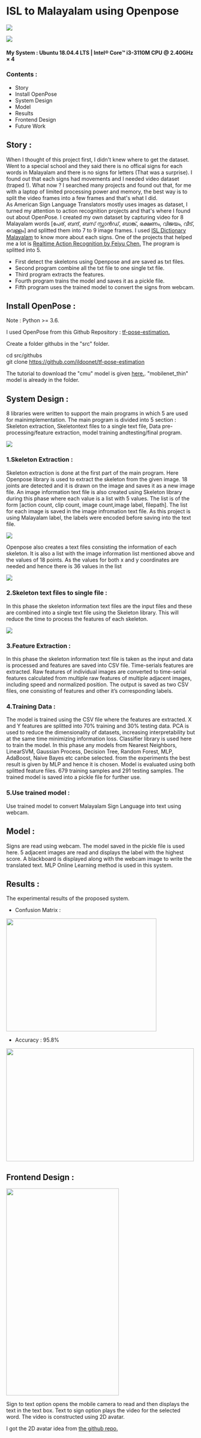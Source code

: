 # ISL to Malayalam using Openpose

![](https://github.com/Amchuz/ISL-to-Malayalam-using-Openpose/blob/master/Images/demo.gif)
  
![](https://github.com/Amchuz/ISL-to-Malayalam-using-Openpose/blob/master/Images/demo2.gif)


#### My System : Ubuntu 18.04.4 LTS | Intel® Core™ i3-3110M CPU @ 2.40GHz × 4 

### Contents :

- Story
- Install OpenPose
- System Design
- Model
- Results
- Frontend Design
- Future Work

## Story : 
  
  
   When I thought of this project first, I didn't knew where to get the dataset. Went to a special school and they said there is no offical signs for each words in Malayalam and there is no signs for letters (That was a surprise). I found out that each signs had movements and I needed video dataset (traped !). What now ? I searched many projects and found out that, for me with a laptop of limited processing power and memory, the best way is to split the video frames into a few frames and that's what I did.  
   As American Sign Language Translators mostly uses images as dataset, I turned my attention to action recognition projects and that's where I found out about OpenPose. I created my own dataset by capturing video for 8 Malayalam words [പേര്, ബന്ദ്, ബസ് സ്റ്റാൻഡ്, ബാങ്ക്, ഭക്ഷണം, വിജയം, വീട്, വെള്ളം] and splitted them into 7 to 9 image frames. I used <a href="https://play.google.com/store/apps/details?id=com.cdac.isl_malayalam&hl=en">ISL Dictionary Malayalam</a> to know more about each signs. One of the projects that helped me a lot is <a href="https://github.com/felixchenfy/Realtime-Action-Recognition">Realtime Action Recognition by Feiyu Chen.</a> The program is splitted into 5. 
- First detect the skeletons using Openpose and are saved as txt files.
- Second program combine all the txt file to one single txt file.
- Third program extracts the features.
- Fourth program trains the model and saves it as a pickle file. 
- Fifth program uses the trained model to convert the signs from webcam.

## Install OpenPose : 
  
Note : Python >= 3.6.

I used OpenPose from this Github Repository : <a href="https://github.com/ildoonet/tf-pose-estimation"> tf-pose-estimation.</a>
  
Create a folder githubs in the "src" folder.

cd src/githubs  
git clone https://github.com/ildoonet/tf-pose-estimation  

The tutorial to download the "cmu" model is given <a href="https://github.com/ildoonet/tf-pose-estimation#install-1"> here.</a>. "mobilenet_thin" model is already in the folder.

## System Design : 
  
  
8  libraries  were  written  to  support  the  main  programs  in  which  5  are  used  for  mainimplementation.  The main program is divided into 5 section :  Skeleton extraction, Skeletontext  files  to  a  single  text  file,  Data  pre-processing/feature  extraction,  model  training  andtesting/final program.
  
![](https://github.com/Amchuz/ISL-to-Malayalam-using-Openpose/blob/master/Images/sysdesign.png)
  
### 1.Skeleton Extraction :
  
Skeleton extraction is done at the first part of the main program. Here Openpose library is used to extract the skeleton from the given image. 18 joints are detected and it is drawn on the image and saves it as a new image file. An image information text file is also created using Skeleton library during this phase where each value is a list with 5 values. The list is of the form [action count, clip count, image count,image label, filepath].  The list for each image is saved in the image infromation text file.  As this project is using Malayalam label, the labels were encoded before saving into the text file. 
  
![](https://github.com/Amchuz/ISL-to-Malayalam-using-Openpose/blob/master/Images/imginfo.png)
  
Openpose also creates a text files consisting the information of each skeleton.  It is also a list with the image information list mentioned above and the values of 18 points. As the values for both x and y coordinates are needed and hence there is 36 values in the list
  
![](https://github.com/Amchuz/ISL-to-Malayalam-using-Openpose/blob/master/Images/skltninfo.png)
  
### 2.Skeleton text files to single file :
  
In this phase the skeleton information text files are the input files and these are combined into a single text file using the Skeleton library. This will reduce the time to process the features of each skeleton.

![](https://github.com/Amchuz/ISL-to-Malayalam-using-Openpose/blob/master/Images/singleinfo.png)

### 3.Feature Extraction : 
  
In this phase the skeleton information text file is taken as the input and data is processed and features are saved into CSV file. Time-serials features are extracted. Raw features of individual images are converted to time-serial features calculated from multiple raw features of multiple adjacent images, including speed and normalized position. The output is saved as two CSV files, one consisting of features and other it’s corresponding labels.

### 4.Training Data : 
  
The model is trained using the CSV file where the features are extracted. X and Y features are splitted into 70% training and 30% testing data. PCA is used to reduce the dimensionality of datasets, increasing interpretability but at the same time minimizing information loss. Classifier library is used here to train the model. In this phase any models from Nearest Neighbors, LinearSVM, Gaussian Process, Decision Tree, Random Forest, MLP, AdaBoost, Naive Bayes etc canbe selected. from the experiments the best result is given by MLP and hence it is chosen. Model is evaluated using both splitted feature files. 679 training samples and 291 testing samples. The trained model is saved into a pickle file for further use.

### 5.Use trained model : 
  
Use trained model to convert Malayalam Sign Language into text using webcam.
  
## Model :
  
Signs are read using webcam. The model saved in the pickle file is used here. 5 adjacent images are read and displays the label with the highest score. A blackboard is displayed along with the webcam image to write the translated text. MLP Online Learning method is used in this system.

## Results : 
  
The experimental results of the proposed system.

- Confusion Matrix : 
  
<img src="https://github.com/Amchuz/ISL-to-Malayalam-using-Openpose/blob/master/Images/cm.png" width="400" height="300" />
  
- Accuracy : 95.8%

<img src="https://github.com/Amchuz/ISL-to-Malayalam-using-Openpose/blob/master/Images/result.png" width="500" height="300" />
  
## Frontend Design : 
  
<img src="https://github.com/Amchuz/ISL-to-Malayalam-using-Openpose/blob/master/Images/fed.gif" width="300" height="550" />
  
Sign to text option opens the mobile camera to read and then displays the text in the text box. Text to sign option plays the video for the selected word. The video is constructed using 2D avatar. 
  
I got the 2D avatar idea from <a href="https://github.com/yemount/pose-animator"> the github repo. </a>
